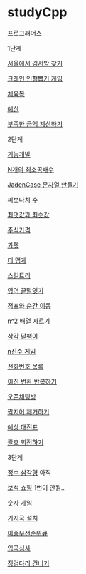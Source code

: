 # studyCpp
프로그래머스

1단계

[서울에서 김서방 찾기](https://programmers.co.kr/learn/courses/30/lessons/12919)

[크레인 인형뽑기 게임](https://programmers.co.kr/learn/courses/30/lessons/64061)

[체육복](https://programmers.co.kr/learn/courses/30/lessons/42862)

[예산](https://programmers.co.kr/learn/courses/30/lessons/12982)

[부족한 금액 계산하기](https://programmers.co.kr/learn/courses/30/lessons/82612?language=cpp)

2단계

[기능개발](https://programmers.co.kr/learn/courses/30/lessons/42586)

[N개의 최소공배수](https://programmers.co.kr/learn/courses/30/lessons/12953#)

[JadenCase 문자열 만들기](https://programmers.co.kr/learn/courses/30/lessons/12951#)

[피보나치 수](https://programmers.co.kr/learn/courses/30/lessons/12945)

[최댓값과 최솟값](https://programmers.co.kr/learn/courses/30/lessons/12939)

[주식가격](https://programmers.co.kr/learn/courses/30/lessons/42584)

[카펫](https://programmers.co.kr/learn/courses/30/lessons/42842)

[더 맵게](https://programmers.co.kr/learn/courses/30/lessons/42626)

[스킬트리](https://programmers.co.kr/learn/courses/30/lessons/49993?language=cpp)

[영어 끝말잇기](https://programmers.co.kr/learn/courses/30/lessons/12981)

[점프와 순간 이동](https://programmers.co.kr/learn/courses/30/lessons/12980)

[n^2 배열 자르기](https://programmers.co.kr/learn/courses/30/lessons/87390?language=cpp) 

[삼각 달팽이](https://programmers.co.kr/learn/courses/30/lessons/68645)

[n진수 게임](https://programmers.co.kr/learn/courses/30/lessons/17687)

[전화번호 목록](https://programmers.co.kr/learn/courses/30/lessons/42577)

[이진 변환 반복하기](https://programmers.co.kr/learn/courses/30/lessons/70129)

[오픈채팅방](https://programmers.co.kr/learn/courses/30/lessons/42888)

[짝지어 제거하기](https://programmers.co.kr/learn/courses/30/lessons/12973)

[예상 대진표](https://programmers.co.kr/learn/courses/30/lessons/12985#)

[괄호 회전하기](https://programmers.co.kr/learn/courses/30/lessons/76502)

3단계

[정수 삼각형](https://programmers.co.kr/learn/courses/30/lessons/43105) 아직

[보석 쇼핑](https://programmers.co.kr/learn/courses/30/lessons/67258#) 1번이 안됨..

[숫자 게임](https://programmers.co.kr/learn/courses/30/lessons/12987)

[기지국 설치](https://programmers.co.kr/learn/courses/30/lessons/12979)

[이중우선순위큐](https://programmers.co.kr/learn/courses/30/lessons/42628)

[입국심사](https://programmers.co.kr/learn/courses/30/lessons/43238#)

[징검다리 건너기](https://programmers.co.kr/learn/courses/30/lessons/64062)
